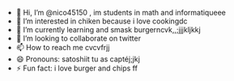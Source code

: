 - 👋 Hi, I’m @nico45150 , im students in math and informatiqueee
- 👀 I’m interested in chiken because i love cookingdc
- 🌱 I’m currently learning and smask burgerncvk,,;jjjkljkkj
- 💞️ I’m looking to collaborate on twitter 
- 📫 How to reach me cvcvfrjj
- 😄 Pronouns: satoshiit tu as captéj;jkj
- ⚡ Fun fact: i love burger and chips
ff
<!---
nico45150/nico45150 is a ✨ special ✨ repository because its `README.md` (this file) appears on your GitHub profile.
You can click the Preview link to take a look at your changes.
--->
